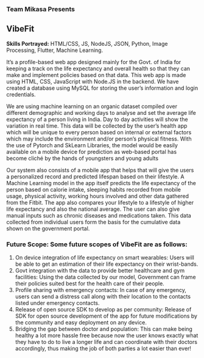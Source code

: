 ### Team Mikasa Presents
## VibeFit

**Skills Portrayed:** HTML/CSS, JS, NodeJS, JSON, Python, Image Processing, Flutter, Machine Learning.

It’s a profile-based web app designed mainly for the Govt. of India for keeping a track on the life expectancy and overall health so that they can make and implement policies based on that data. This web app is made using HTML, CSS, JavaScript with Node.JS in the backend. We have created a database using MySQL for storing the user’s information and login credentials.

We are using machine learning on an organic dataset compiled over different demographic and working days to analyse and set the average life expectancy of a person living in India. Day to day activities will show the variation in real time. This data will be collected by the user’s health app which will be unique to every person based on internal or external factors which may include the environment and/or person’s physical fitness. With the use of Pytorch and SkLearn Libraries, the model would be easily available on a mobile device for prediction as web-based portal has become cliché by the hands of youngsters and young adults

Our system also consists of a mobile app that helps that will give the users a personalized record and predicted lifespan based on their lifestyle. A Machine Learning model in the app itself predicts the life expectancy of the person based on calorie intake, sleeping habits recorded from mobile usage, physical activity, working hours involved and other data gathered from the Fitbit. The app also compares your lifestyle to a lifestyle of higher life expectancy and also the national average. The user can also give manual inputs such as chronic diseases and medications taken. This data collected from individual users form the basis for the cumulative data shown on the government portal. 

### Future Scope: Some future scopes of VibeFit are as follows:
1. On device integration of life expectancy on smart wearables: Users will be able to get an estimation of their life expectancy on their wrist-bands.
2. Govt integration with the data to provide better healthcare and gym facilities: Using the data collected by our model, Government can frame their policies suited best for the health care of their people.
3. Profile sharing with emergency contacts: In case of any emergency, users can send a distress call along with their location to the contacts listed under emergency contacts.
4. Release of open source SDK to develop as per community: Release of SDK for open source development of the app for future modifications by the community and easy deployment on any device.
5. Bridging the gap between doctor and population: This can make being healthy a lot more hassle free because now the user knows exactly what they have to do to live a longer life and can coordinate with their doctors accordingly, thus making the job of both parties a lot easier than ever!
